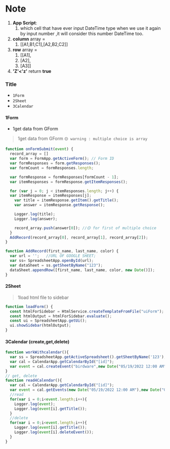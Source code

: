 # Note
1. **App Script**:
    1. which cell that have ever input DateTime type when we use it again by input number ,it will consider this number DateTime too.
2. **column** array =
    1. [[A1,B1,C1],[A2,B2,C2]]
3. **row** array = 
    1. [[A1],
    2. [A2],
    3. [A3]]
4. **'Z'<'z'** return **true**
### Title
- `1Form`
- `2Sheet`
- `3Calendar`
#### 1Form
- 1get data from GForm
> 1get data from GForm `🟡 warning : multiple choice is array`
```js
function onFormSubmit(event) {
  record_array = []
  var form = FormApp.getActiveForm(); // Form ID
  var formResponses = form.getResponses();
  var formCount = formResponses.length;

  var formResponse = formResponses[formCount - 1];
  var itemResponses = formResponse.getItemResponses();

  for (var j = 0; j < itemResponses.length; j++) {
  var itemResponse = itemResponses[j];
    var title = itemResponse.getItem().getTitle();
    var answer = itemResponse.getResponse();

    Logger.log(title);
    Logger.log(answer);

    record_array.push(answer[0]); //🟡 for first of multiple choice
  }
  AddRecord(record_array[0], record_array[1], record_array[2]);
}

function AddRecord(first_name, last_name, color) {
  var url = '';   //URL OF GOOGLE SHEET;
  var ss= SpreadsheetApp.openById(url);
  var dataSheet = ss.getSheetByName("123");
  dataSheet.appendRow([first_name, last_name, color, new Date()]);
}
```
#### 2Sheet
> 1load html file to sidebar
```js
function loadForm() {
  const htmlForSidebar = HtmlService.createTemplateFromFile("uiForm");
  const htmlOutput = htmlForSidebar.evaluate();
  const ui = SpreadsheetApp.getUi();
  ui.showSidebar(htmlOutput);
}
```
#### 3Calendar (create,get,delete)
```js
function workWithcalendar(){
  var ss = SpreadsheetApp.getActiveSpreadsheet().getSheetByName('123');
  var cal = CalendarApp.getCalendarById("[id]");
  var event = cal.createEvent("birdware",new Date("05/19/2022 12:00 AM"),new Date("05/19/2022 12:00 PM"));
}
// get, delete
function read4Calendar(){
  var cal = CalendarApp.getCalendarById("[id]");
  var event = cal.getEvents(new Date("05/19/2022 12:00 AM"),new Date("05/19/2022 12:00 PM"));
  //read
  for(var i = 0;i<event.length;i++){
    Logger.log(event);
    Logger.log(event[i].getTitle());
  }
  //delete
  for(var i = 0;i<event.length;i++){
    Logger.log(event[i].getTitle());
    Logger.log(event[i].deleteEvent());
  } 
}
```
